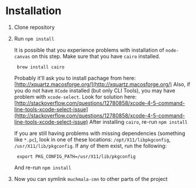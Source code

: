 Installation
============

1. Clone repository
2. Run `npm install`
        
    It is possible that you experience problems with installation of `node-canvas` on this step. Make sure that you have `cairo` installed.

        brew install cairo
        
    Probably it'll ask you to install pachage from here: [http://xquartz.macosforge.org/](http://xquartz.macosforge.org/)
    Also, if you do not have `XCode` installed (but only CLI Tools), you may have problem with `xcode-select`. Look for solution here: [http://stackoverflow.com/questions/12780858/xcode-4-5-command-line-tools-xcode-select-issue](http://stackoverflow.com/questions/12780858/xcode-4-5-command-line-tools-xcode-select-issue)
    After installing `cairo`, re-run `npm install`
        
    If you are still having problems with missing dependencies (something like `*.pc`), look in one of these locations: `/opt/X11/libpkgconfig`, `/usr/X11/lib/pkgconfig`. If any of them exist, run the following:
        
        export PKG_CONFIG_PATH=/usr/X11/lib/pkgconfig
                
    And re-run `npm install`

3. Now you can symlink `muchmala-cmn` to other parts of the project

